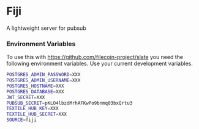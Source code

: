 # Fiji

A lightweight server for pubsub

### Environment Variables

To use this with https://github.com/filecoin-project/slate you need the following environment variables. Use your current development variables.

```sh
POSTGRES_ADMIN_PASSWORD=XXX
POSTGRES_ADMIN_USERNAME=XXX
POSTGRES_HOSTNAME=XXX
POSTGRES_DATABASE=XXX
JWT_SECRET=XXX
PUBSUB_SECRET=pKLO4lbzdMrhAFKwPo9bnmq03bxQrtu3
TEXTILE_HUB_KEY=XXX
TEXTILE_HUB_SECRET=XXX
SOURCE=fiji
```
